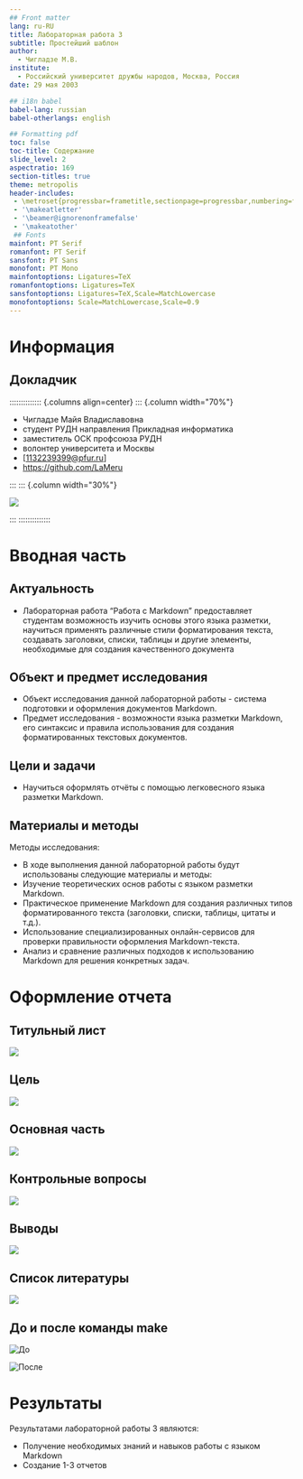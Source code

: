 ```yaml
---
## Front matter
lang: ru-RU
title: Лабораторная работа 3
subtitle: Простейший шаблон
author:
  - Чигладзе М.В.
institute:
  - Российский университет дружбы народов, Москва, Россия
date: 29 мая 2003

## i18n babel
babel-lang: russian
babel-otherlangs: english

## Formatting pdf
toc: false
toc-title: Содержание
slide_level: 2
aspectratio: 169
section-titles: true
theme: metropolis
header-includes:
 - \metroset{progressbar=frametitle,sectionpage=progressbar,numbering=fraction}
 - '\makeatletter'
 - '\beamer@ignorenonframefalse'
 - '\makeatother'
 ## Fonts
mainfont: PT Serif
romanfont: PT Serif
sansfont: PT Sans
monofont: PT Mono
mainfontoptions: Ligatures=TeX
romanfontoptions: Ligatures=TeX
sansfontoptions: Ligatures=TeX,Scale=MatchLowercase
monofontoptions: Scale=MatchLowercase,Scale=0.9
---
```


# Информация


## Докладчик

:::::::::::::: {.columns align=center}
::: {.column width="70%"}

  * Чигладзе Майя Владиславовна
  * студент РУДН направления Прикладная информатика
  * заместитель ОСК профсоюза РУДН
  * волонтер университета и Москвы
  * [1132239399@pfur.ru]
  * <https://github.com/LaMeru>

:::
::: {.column width="30%"}

![](./image/IMG_20240129_120520_416.jpg)

:::
::::::::::::::

# Вводная часть


## Актуальность
 - Лабораторная работа “Работа с Markdown” предоставляет студентам возможность изучить основы этого языка разметки, научиться применять различные стили форматирования текста, создавать заголовки, списки, таблицы и другие элементы, необходимые для создания качественного документа

## Объект и предмет исследования
 - Объект исследования данной лабораторной работы - система подготовки и оформления документов Markdown.
 - Предмет исследования - возможности языка разметки Markdown, его синтаксис и правила использования для создания форматированных текстовых документов.

## Цели и задачи
 - Научиться оформлять отчёты с помощью легковесного языка разметки Markdown.

## Материалы и методы

Методы исследования:
 - В ходе выполнения данной лабораторной работы будут использованы следующие материалы и методы:
 - Изучение теоретических основ работы с языком разметки Markdown.
 - Практическое применение Markdown для создания различных типов форматированного текста (заголовки, списки, таблицы, цитаты и т.д.).
 - Использование специализированных онлайн-сервисов для проверки правильности оформления Markdown-текста.
 - Анализ и сравнение различных подходов к использованию Markdown для решения конкретных задач.
 
# Оформление отчета

## Титульный лист

![](./image/1.png)

## Цель

![](./image/3.png)

## Основная часть

![](./image/4.png)

## Контрольные вопросы

![](./image/5.png)

## Выводы

![](./image/6.png)

## Список литературы

![](./image/7.png)

## До и после команды make

![До](./image/8.png)

![После](./image/10.png)


# Результаты

Результатами лабораторной работы 3 являются:
 - Получение необходимых знаний и навыков работы с языком Markdown
 - Создание 1-3 отчетов
